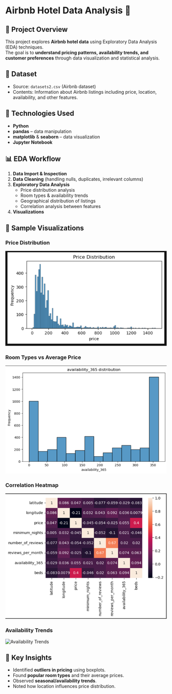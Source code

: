 # Airbnb Hotel Data Analysis 🏨

## 📌 Project Overview
This project explores **Airbnb hotel data** using Exploratory Data Analysis (EDA) techniques.  
The goal is to **understand pricing patterns, availability trends, and customer preferences** through data visualization and statistical analysis.  

## 📂 Dataset
- Source: `datasets2.csv` (Airbnb dataset)  
- Contents: Information about Airbnb listings including price, location, availability, and other features.  

## 🔧 Technologies Used
- **Python**
- **pandas** – data manipulation  
- **matplotlib** & **seaborn** – data visualization  
- **Jupyter Notebook**  

## 📊 EDA Workflow
1. **Data Import & Inspection**  
2. **Data Cleaning** (handling nulls, duplicates, irrelevant columns)  
3. **Exploratory Data Analysis**  
   - Price distribution analysis  
   - Room types & availability trends  
   - Geographical distribution of listings  
   - Correlation analysis between features  
4. **Visualizations**  

## 📸 Sample Visualizations

### Price Distribution
![Price Distribution](p1.png)

### Room Types vs Average Price
![Room Types](pn2.png)

### Correlation Heatmap
![Correlation Heatmap](pn3.png)

### Availability Trends
![Availability Trends](images/availability.png)



## 🚀 Key Insights
- Identified **outliers in pricing** using boxplots.  
- Found **popular room types** and their average prices.  
- Observed **seasonal/availability trends**.  
- Noted how location influences price distribution.  


